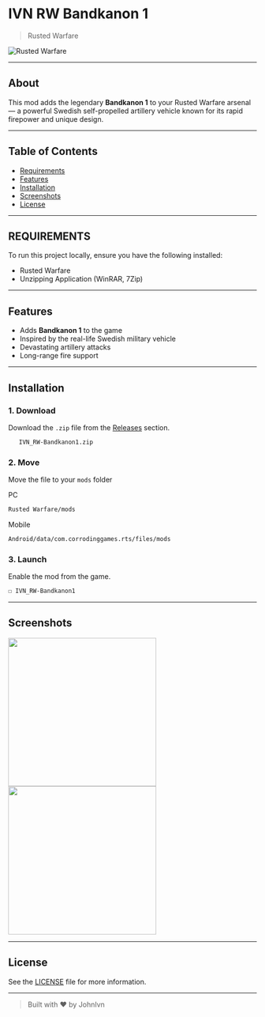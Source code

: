 # IVN RW Bandkanon 1

> Rusted Warfare

![Rusted Warfare](https://img.shields.io/badge/Rusted%20Warfare-RTS-blue?logo=gamepad&logoColor=white)

---

## About

This mod adds the legendary **Bandkanon 1** to your Rusted Warfare arsenal — a powerful Swedish self-propelled artillery vehicle known for its rapid firepower and unique design.

---

## Table of Contents

- [Requirements](#requirements)
- [Features](#features)
- [Installation](#installation)
- [Screenshots](#screenshots)
- [License](#license)

---

## REQUIREMENTS

To run this project locally, ensure you have the following installed:

- Rusted Warfare
- Unzipping Application (WinRAR, 7Zip)

---

## Features

- Adds **Bandkanon 1** to the game
- Inspired by the real-life Swedish military vehicle
- Devastating artillery attacks
- Long-range fire support
  
---

## Installation

### 1. Download

Download the `.zip` file from the [Releases](https://github.com/JohnIvn/IVN_RW-Bandkanon1/releases) section.

```bash
   IVN_RW-Bandkanon1.zip
```

### 2.  Move

Move the file to your `mods` folder

PC

```bash
Rusted Warfare/mods
```

Mobile

```bash
Android/data/com.corrodinggames.rts/files/mods
```

### 3. Launch

Enable the mod from the game.

```bash
☐ IVN_RW-Bandkanon1
```

---

## Screenshots

<img src="https://github.com/user-attachments/assets/35a09d7c-00d4-42fb-85be-c3f20e6b7c98" height="300"/>
<img src="https://github.com/user-attachments/assets/35869d17-d85f-47ba-aaf1-370c3bf4b046" height="300"/>

---

## License

See the [LICENSE](LICENSE) file for more information.

---

> Built with ❤️ by JohnIvn

